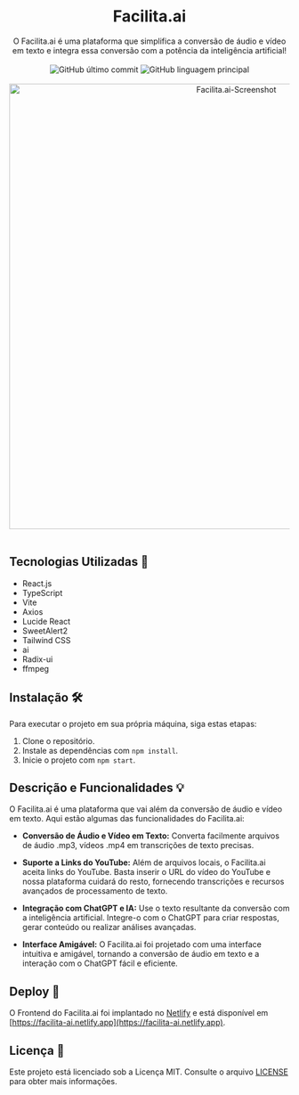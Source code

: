 <h1 align="center">Facilita.ai</h1>

<div align="center">
  O Facilita.ai é uma plataforma que simplifica a conversão de áudio e vídeo em texto e integra essa conversão com a potência da inteligência artificial!
</div>

<br>

<div align="center">
  <img src="https://img.shields.io/github/last-commit/viniciuspra/facilita-ai-web" alt="GitHub último commit">
  <img src="https://img.shields.io/github/languages/top/viniciuspra/facilita-ai-web" alt="GitHub linguagem principal"> 
</div>

<br>

<div align="center">
 <img width="800" alt="Facilita.ai-Screenshot" src="https://github.com/viniciuspra/facilita-ai-web/assets/93842439/06459aed-4afe-459d-8ac5-e39dd52654c7">
</div>

<br>

## Tecnologias Utilizadas 🚀

- React.js
- TypeScript
- Vite
- Axios
- Lucide React
- SweetAlert2
- Tailwind CSS
- ai
- Radix-ui
- ffmpeg

## Instalação 🛠️

Para executar o projeto em sua própria máquina, siga estas etapas:

1. Clone o repositório.
2. Instale as dependências com `npm install`.
3. Inicie o projeto com `npm start`.
  
## Descrição e Funcionalidades 💡

O Facilita.ai é uma plataforma que vai além da conversão de áudio e vídeo em texto. Aqui estão algumas das funcionalidades do Facilita.ai:

- **Conversão de Áudio e Vídeo em Texto:** Converta facilmente arquivos de áudio .mp3, vídeos .mp4 em transcrições de texto precisas.

-  **Suporte a Links do YouTube:** Além de arquivos locais, o Facilita.ai aceita links do YouTube. Basta inserir o URL do vídeo do YouTube e nossa plataforma cuidará do resto, fornecendo transcrições e recursos avançados de processamento de texto.

- **Integração com ChatGPT e IA:** Use o texto resultante da conversão com a inteligência artificial. Integre-o com o ChatGPT para criar respostas, gerar conteúdo ou realizar análises avançadas.

- **Interface Amigável:** O Facilita.ai foi projetado com uma interface intuitiva e amigável, tornando a conversão de áudio em texto e a interação com o ChatGPT fácil e eficiente.

## Deploy 🚀

O Frontend do Facilita.ai foi implantado no [Netlify](https://www.netlify.com/) e está disponível em [https://facilita-ai.netlify.app](https://facilita-ai.netlify.app).

## Licença 📝

Este projeto está licenciado sob a Licença MIT. Consulte o arquivo [LICENSE](LICENSE) para obter mais informações.
